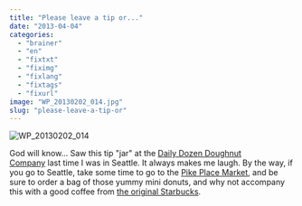 ```yaml
---
title: "Please leave a tip or..."
date: "2013-04-04"
categories: 
  - "brainer"
  - "en"
  - "fixtxt"
  - "fiximg"
  - "fixlang"
  - "fixtags"
  - "fixurl"
image: "WP_20130202_014.jpg"
slug: "please-leave-a-tip-or"
---
```


![WP_20130202_014](images/WP_20130202_014.jpg)

God will know... Saw this tip "jar" at the [Daily Dozen Doughnut Company](https://www.yelp.ca/biz/daily-dozen-doughnut-company-seattle) last time I was in Seattle. It always makes me laugh. By the way, if you go to Seattle, take some time to go to the [Pike Place Market](https://www.yelp.ca/biz/pike-place-market-seattle), and be sure to order a bag of those yummy mini donuts, and why not accompany this with a good coffee from [the original Starbucks](https://www.yelp.ca/biz/starbucks-seattle-88).
